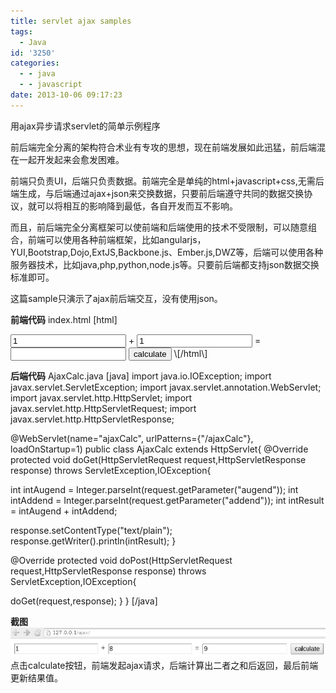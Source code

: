 ```yaml
---
title: servlet ajax samples
tags:
  - Java
id: '3250'
categories:
  - - java
  - - javascript
date: 2013-10-06 09:17:23
---
```


用ajax异步请求servlet的简单示例程序
<!-- more -->
前后端完全分离的架构符合术业有专攻的思想，现在前端发展如此迅猛，前后端混在一起开发起来会愈发困难。

前端只负责UI，后端只负责数据。前端完全是单纯的html+javascript+css,无需后端生成，与后端通过ajax+json来交换数据，只要前后端遵守共同的数据交换协议，就可以将相互的影响降到最低，各自开发而互不影响。

而且，前后端完全分离框架可以使前端和后端使用的技术不受限制，可以随意组合，前端可以使用各种前端框架，比如angularjs，YUI,Bootstrap,Dojo,ExtJS,Backbone.js、Ember.js,DWZ等，后端可以使用各种服务器技术，比如java,php,python,node.js等。只要前后端都支持json数据交换标准即可。

这篇sample只演示了ajax前后端交互，没有使用json。

**前端代码**
index.html
\[html\]
<!doctype html>
<html>
 <head>
 <meta charset="utf-8">
 <title>servlet 3 ajax sample</title>
 <script>
 var xhr = function(){
 try{
 return new XMLHttpRequest();
 }catch(e){
 console.log("XMLHttpRequest Initialize Exception!");
 }
 }
 var request = xhr();

 function ajaxcalc(){
 if( request == null){
 console.log("the request is null!");
 }
 var url = "/ajax/ajaxCalc?augend=" + document.getElementById("augend").value 
 + "&addend=" + document.getElementById("addend").value;
 request.open("GET",url,true);
 request.onreadystatechange = updateCalcResult;
 request.send(null);
 }
 
 function updateCalcResult(){
 if(request.readyState == 4 && request.status == 200){
 console.log("response text is " + request.responseText);
 document.getElementById("result").value = request.responseText;
 }
 }
 
 document.addEventListener(
 "DOMContentLoaded",
 function(){
 document.getElementById("calc").addEventListener("click",ajaxcalc,false);
 },
 false);
 </script>
 </head>
 <body>
 <input id="augend" type="text" value="1"> + <input id="addend" type="text" value="1"> = 
 <input id="result" type="type">
 <input id="calc" type="button" value="calculate">
 </body>
</html>
\[/html\]

**后端代码**
AjaxCalc.java
\[java\]
import java.io.IOException;
import javax.servlet.ServletException;
import javax.servlet.annotation.WebServlet;
import javax.servlet.http.HttpServlet;
import javax.servlet.http.HttpServletRequest;
import javax.servlet.http.HttpServletResponse;

@WebServlet(name="ajaxCalc", urlPatterns={"/ajaxCalc"}, loadOnStartup=1)
public class AjaxCalc extends HttpServlet{
 @Override
 protected void doGet(HttpServletRequest request,HttpServletResponse response)
 throws ServletException,IOException{
 
 int intAugend = Integer.parseInt(request.getParameter("augend"));
 int intAddend = Integer.parseInt(request.getParameter("addend"));
 int intResult = intAugend + intAddend;

 response.setContentType("text/plain");
 response.getWriter().println(intResult);
 }

 @Override
 protected void doPost(HttpServletRequest request,HttpServletResponse response)
 throws ServletException,IOException{

 doGet(request,response);
 }
}
\[/java\]

**截图**
![ajax sample](/downloads/ajaxsample.png)
点击calculate按钮，前端发起ajax请求，后端计算出二者之和后返回，最后前端更新结果值。